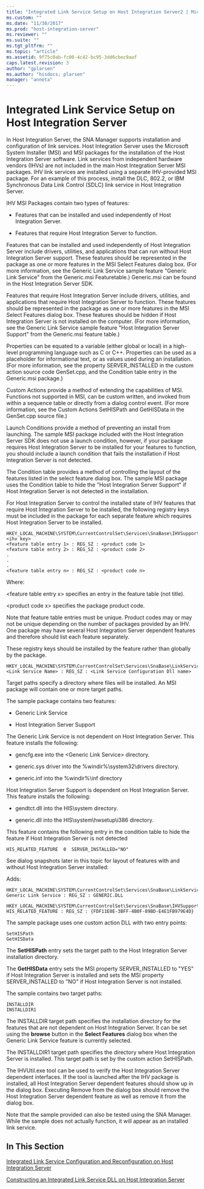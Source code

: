 ```yaml
---
title: "Integrated Link Service Setup on Host Integration Server2 | Microsoft Docs"
ms.custom: ""
ms.date: "11/30/2017"
ms.prod: "host-integration-server"
ms.reviewer: ""
ms.suite: ""
ms.tgt_pltfrm: ""
ms.topic: "article"
ms.assetid: 9f75c0ab-fc00-4c42-bc95-3dd6cbec9aaf
caps.latest.revision: 3
author: "gplarsen"
ms.author: "hisdocs; plarsen"
manager: "anneta"
---
```

# Integrated Link Service Setup on Host Integration Server
In Host Integration Server, the SNA Manager supports installation and configuration of link services. Host Integration Server uses the Microsoft System Installer (MSI) and MSI packages for the installation of the Host Integration Server software. Link services from independent hardware vendors (IHVs) are not included in the main Host Integration Server MSI packages. IHV link services are installed using a separate IHV-provided MSI package. For an example of this process, install the DLC, 802.2, or IBM Synchronous Data Link Control (SDLC) link service in Host Integration Server.  
  
 IHV MSI Packages contain two types of features:  
  
-   Features that can be installed and used independently of Host Integration Server.  
  
-   Features that require Host Integration Server to function.  
  
 Features that can be installed and used independently of Host Integration Server include drivers, utilities, and applications that can run without Host Integration Server support. These features should be represented in the package as one or more features in the MSI Select Features dialog box. (For more information, see the Generic Link Service sample feature "Generic Link Service" from the Generic.msi Featuretable.) Generic.msi can be found in the Host Integration Server SDK.  
  
 Features that require Host Integration Server include drivers, utilities, and applications that require Host Integration Server to function. These features should be represented in the package as one or more features in the MSI Select Features dialog box. These features should be hidden if Host Integration Server is not installed on the computer. (For more information, see the Generic Link Service sample feature "Host Integration Server Support" from the Generic.msi feature table.)  
  
 Properties can be equated to a variable (either global or local) in a high-level programming language such as C or C++. Properties can be used as a placeholder for informational text, or as values used during an installation. (For more information, see the property SERVER_INSTALLED in the custom action source code GenSet.cpp, and the Condition table entry in the Generic.msi package.)  
  
 Custom Actions provide a method of extending the capabilities of MSI. Functions not supported in MSI, can be custom written, and invoked from within a sequence table or directly from a dialog control event. (For more information, see the Custom Actions SetHISPath and GetHISData in the GenSet.cpp source file.)  
  
 Launch Conditions provide a method of preventing an install from launching. The sample MSI package included with the Host Integration Server SDK does not use a launch condition, however, if your package requires Host Integration Server to be installed for your features to function, you should include a launch condition that fails the installation if Host Integration Server is not detected.  
  
 The Condition table provides a method of controlling the layout of the features listed in the select feature dialog box. The sample MSI package uses the Condition table to hide the "Host Integration Server Support" if Host Integration Server is not detected in the installation.  
  
 For Host Integration Server to control the installed state of IHV features that require Host Integration Server to be installed, the following registry keys must be included in the package for each separate feature which requires Host Integration Server to be installed.  
  
```  
HKEY_LOCAL_MACHINE\SYSTEM\CurrentControlSet\Services\SnaBase\IHVSupport\<ihv key>  
<feature table entry 1> : REG_SZ : <product code 1>  
<feature table entry 2> : REG_SZ : <product code 2>  
.  
.  
.  
<feature table entry n> : REG_SZ : <product code n>  
```  
  
 Where:  
  
 \<feature table entry x> specifies an entry in the feature table (not title).  
  
 \<product code x> specifies the package product code.  
  
 Note that feature table entries must be unique. Product codes may or may not be unique depending on the number of packages provided by an IHV. One package may have several Host Integration Server dependent features and therefore should list each feature separately.  
  
 These registry keys should be installed by the feature rather than globally by the package.  
  
```  
HKEY_LOCAL_MACHINE\SYSTEM\CurrentControlSet\Services\SnaBase\LinkServicesInstalled  
<Link Service Name> : REG_SZ : <Link Service Configuration Dll name>  
```  
  
 Target paths specify a directory where files will be installed. An MSI package will contain one or more target paths.  
  
 The sample package contains two features:  
  
-   Generic Link Service  
  
-   Host Integration Server Support  
  
 The Generic Link Service is not dependent on Host Integration Server. This feature installs the following:  
  
-   gencfg.exe into the \<Generic Link Service> directory.  
  
-   generic.sys driver into the %windir%\system32\drivers directory.  
  
-   generic.inf into the %windir%\inf directory  
  
 Host Integration Server Support is dependent on Host Integration Server. This feature installs the following:  
  
-   gendtct.dll into the HIS\system directory.  
  
-   generic.dll into the HIS\system\hwsetup\i386 directory.  
  
 This feature contains the following entry in the condition table to hide the feature if Host Integration Server is not detected  
  
```  
HIS_RELATED_FEATURE  0  SERVER_INSTALLED="NO"  
```  
  
 See dialog snapshots later in this topic for layout of features with and without Host Integration Server installed:  
  
 Adds:  
  
```  
HKEY_LOCAL_MACHINE\SYSTEM\CurrentControlSet\Services\SnaBase\LinkServicesInstalled  
Generic Link Service : REG_SZ : GENERIC.DLL  
  
HKEY_LOCAL_MACHINE\SYSTEM\CurrentControlSet\Services\SnaBase\IHVSupport\GenericLinkService  
HIS_RELATED_FEATURE : REG_SZ : {FDF11E0E-3BFF-4B0F-89BD-E4E1FB979E4D}  
```  
  
 The sample package uses one custom action DLL with two entry points:  
  
```  
SetHISPath  
GetHISData  
```  
  
 The **SetHISPath** entry sets the target path to the Host Integration Server installation directory.  
  
 The **GetHISData** entry sets the MSI property SERVER_INSTALLED to "YES" if Host Integration Server is installed and sets the MSI property SERVER_INSTALLED to "NO" if Host Integration Server is not installed.  
  
 The sample contains two target paths:  
  
```  
INSTALLDIR  
INSTALLDIR1  
```  
  
 The INSTALLDIR target path specifies the installation directory for the features that are not dependent on Host Integration Server. It can be set using the **browse** button in the **Select Features** dialog box when the Generic Link Service feature is currently selected.  
  
 The INSTALLDIR1 target path specifies the directory where Host Integration Server is installed. This target path is set by the custom action SetHISPath.  
  
 The IHVUtil.exe tool can be used to verify the Host Integration Server dependent interfaces. If the tool is launched after the IHV package is installed, all Host Integration Server dependent features should show up in the dialog box. Executing Remove from the dialog box should remove the Host Integration Server dependent feature as well as remove it from the dialog box.  
  
 Note that the sample provided can also be tested using the SNA Manager. While the sample does not actually function, it will appear as an installed link service.  
  
## In This Section  
 [Integrated Link Service Configuration and Reconfiguration on Host Integration Server](../core/2d8129c3-3859-49e8-9c1d-a8aef89f58a4.md)  
  
 [Constructing an Integrated Link Service DLL on Host Integration Server](../core/constructing-an-integrated-link-service-dll-on-host-integration-server2.md)